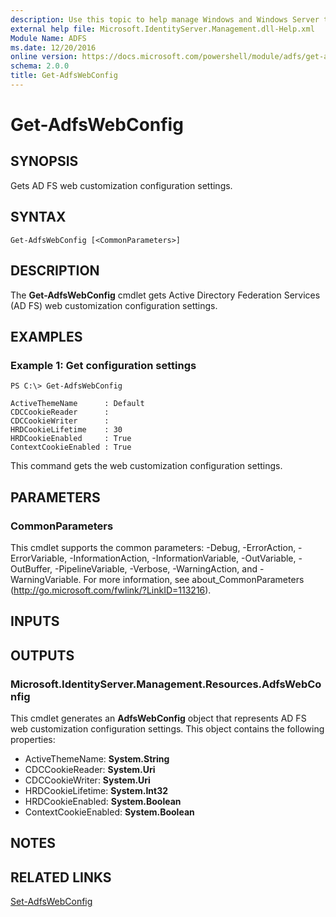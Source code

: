 ```yaml
---
description: Use this topic to help manage Windows and Windows Server technologies with Windows PowerShell.
external help file: Microsoft.IdentityServer.Management.dll-Help.xml
Module Name: ADFS
ms.date: 12/20/2016
online version: https://docs.microsoft.com/powershell/module/adfs/get-adfswebconfig?view=windowsserver2016-ps&wt.mc_id=ps-gethelp
schema: 2.0.0
title: Get-AdfsWebConfig
---
```


# Get-AdfsWebConfig

## SYNOPSIS
Gets AD FS web customization configuration settings.

## SYNTAX

```
Get-AdfsWebConfig [<CommonParameters>]
```

## DESCRIPTION
The **Get-AdfsWebConfig** cmdlet gets Active Directory Federation Services (AD FS) web customization configuration settings.

## EXAMPLES

### Example 1: Get configuration settings
```
PS C:\> Get-AdfsWebConfig

ActiveThemeName      : Default
CDCCookieReader      :
CDCCookieWriter      :
HRDCookieLifetime    : 30
HRDCookieEnabled     : True
ContextCookieEnabled : True
```

This command gets the web customization configuration settings.

## PARAMETERS

### CommonParameters
This cmdlet supports the common parameters: -Debug, -ErrorAction, -ErrorVariable, -InformationAction, -InformationVariable, -OutVariable, -OutBuffer, -PipelineVariable, -Verbose, -WarningAction, and -WarningVariable. For more information, see about_CommonParameters (http://go.microsoft.com/fwlink/?LinkID=113216).

## INPUTS

## OUTPUTS

### Microsoft.IdentityServer.Management.Resources.AdfsWebConfig
This cmdlet generates an **AdfsWebConfig** object that represents AD FS web customization configuration settings.
This object contains the following properties: 

- ActiveThemeName: **System.String**
- CDCCookieReader: **System.Uri**
- CDCCookieWriter: **System.Uri**
- HRDCookieLifetime: **System.Int32**
- HRDCookieEnabled: **System.Boolean**
- ContextCookieEnabled: **System.Boolean**

## NOTES

## RELATED LINKS

[Set-AdfsWebConfig](./Set-AdfsWebConfig.md)

